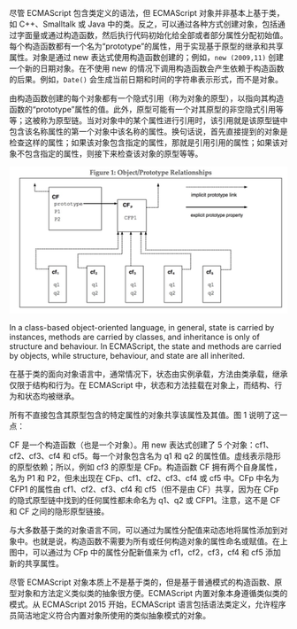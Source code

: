 尽管 ECMAScript 包含类定义的语法，但 ECMAScript 对象并非基本上基于类，如 C++、Smalltalk 或 Java 中的类。反之，可以通过各种方式创建对象，包括通过字面量或通过构造函数，然后执行代码初始化给全部或者部分属性分配初始值。每个构造函数都有一个名为“prototype”的属性，用于实现基于原型的继承和共享属性。对象是通过 new 表达式使用构造函数创建的；例如，`new (2009,11)` 创建一个新的日期对象。在不使用 new 的情况下调用构造函数会产生依赖于构造函数的后果。例如，`Date()` 会生成当前日期和时间的字符串表示形式，而不是对象。

由构造函数创建的每个对象都有一个隐式引用（称为对象的原型），以指向其构造函数的“prototype”属性的值。此外，原型可能有一个对其原型的非空隐式引用等等；这被称为原型链。当对对象中的某个属性进行引用时，该引用就是该原型链中包含该名称属性的第一个对象中该名称的属性。换句话说，首先直接提到的对象是检查这样的属性；如果该对象包含指定的属性，那就是引用引用的属性；如果该对象不包含指定的属性，则接下来检查该对象的原型等等。

![Figure 1: Object/Prototype Relationships](images/4.2.1-1.jpg)

In a class-based object-oriented language, in general, state is carried by instances, methods are carried by classes, and inheritance is only of structure and behaviour. In ECMAScript, the state and methods are carried by objects, while structure, behaviour, and state are all inherited.

在基于类的面向对象语言中，通常情况下，状态由实例承载，方法由类承载，继承仅限于结构和行为。在 ECMAScript 中，状态和方法挂载在对象上，而结构、行为和状态均被继承。

所有不直接包含其原型包含的特定属性的对象共享该属性及其值。图 1 说明了这一点：

CF 是一个构造函数（也是一个对象）。用 new 表达式创建了 5 个对象：cf1、cf2、cf3、cf4 和 cf5。每一个对象包含名为 q1 和 q2 的属性值。虚线表示隐形的原型依赖；所以，例如 cf3 的原型是 CFp。构造函数 CF 拥有两个自身属性，名为 P1 和 P2，但未出现在 CFp、cf1、cf2、cf3、cf4 或 cf5 中。CFp 中名为 CFP1 的属性由 cf1、cf2、cf3、cf4 和 cf5（但不是由 CF）共享，因为在 CFp 的隐式原型链中找到的任何属性都未命名为 q1、q2 或 CFP1。注意，这不是 CF 和 CF 之间的隐形原型链接。

与大多数基于类的对象语言不同，可以通过为属性分配值来动态地将属性添加到对象中。也就是说，构造函数不需要为所有或任何构造对象的属性命名或赋值。在上图中，可以通过为 CFp 中的属性分配新值来为 cf1，cf2，cf3，cf4 和 cf5 添加新的共享属性。

尽管 ECMAScript 对象本质上不是基于类的，但是基于普通模式的构造函数、原型对象和方法定义类似类的抽象很方便。ECMAScript 内置对象本身遵循类似类的模式。从 ECMAScript 2015 开始，ECMAScript 语言包括语法类定义，允许程序员简洁地定义符合内置对象所使用的类似抽象模式的对象。
